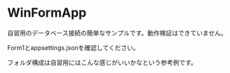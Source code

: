 # WinFormApp

自習用のデータベース接続の簡単なサンプルです。動作検証はできていません。

Form1とappsettings.jsonを確認してください。

フォルダ構成は自習用にはこんな感じがいいかなという参考例です。
